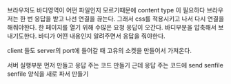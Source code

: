 브라우저도 바디영역이 어떤 파일인지 모르기때문에
content type 이 필요하다
브라우저는 한 번 응답을 받고 나선 연결을 끊는다. 그래서 css를 적용시키고 나서 다시 연결을 해줘야한다. 한 페이지를 열기 위해 수많은 요청 응답이 오간다. 바디부분을 압축해서 보내기도한다.
바디가 어떤 내용인지 알려주면서 응답을 줘야한다.

client 들도 server의 port에 들어갈 때 고유의 소켓을 만들어서 가져온다.

서버 실행부분 먼저 만들고
응답 주는 코드 만들기
근데 응답 주는 코드에 send senfile
senfile 양식을 새로 파서 만들기
